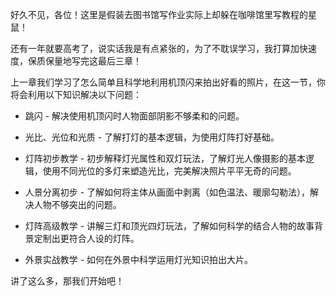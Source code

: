 好久不见，各位！这里是假装去图书馆写作业实际上却躲在咖啡馆里写教程的星鼠！

还有一年就要高考了，说实话我是有点紧张的，为了不耽误学习，我打算加快速度，保质保量地写完这最后三章！

上一章我们学习了怎么简单且科学地利用机顶闪来拍出好看的照片，在这一节，你将会利用以下知识解决以下问题：

* 跳闪 - 解决使用机顶闪时人物面部阴影不够柔和的问题。

* 光比、光位和光质 - 了解打灯的基本逻辑，为使用灯阵打好基础。

* 灯阵初步教学 - 初步解释灯光属性和双灯玩法，了解灯光人像摄影的基本逻辑，使用不同光位的多灯来塑造光比，完美解决照片平平无奇的问题。

* 人景分离初步 - 了解如何将主体从画面中剥离（如色温法、暖廓勾勒法），解决人物不够突出的问题。

* 灯阵高级教学 - 讲解三灯和顶光四灯玩法，了解如何科学的结合人物的故事背景定制出更符合人设的灯阵。

* 外景实战教学 - 如何在外景中科学运用灯光知识拍出大片。

讲了这么多，那我们开始吧！
